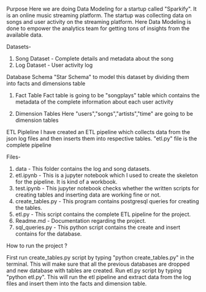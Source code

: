 Purpose
Here we are doing Data Modeling for a startup called "Sparkify". It is an online music streaming platform. The startup was collecting data on songs and user activity on the streaming platform. Here Data Modeling is done to empower the analytics team for getting tons of insights from the available data.

Datasets-
1. Song Dataset - Complete details and metadata about the song
2. Log Dataset - User activity log

Database Schema
"Star Schema" to model this dataset by dividing them into facts and dimensions table

1. Fact Table
Fact table is going to be "songplays" table which contains the metadata of the complete information about each user activity

2. Dimension Tables
Here "users","songs","artists","time" are going to be dimension tables

ETL Pipleline
I have created an ETL pipeline which collects data from the json log files and then inserts them into respective tables. "etl.py" file is the complete pipeline

Files-

1. data - This folder contains the log and song datasets.
2. etl.ipynb - This is a jupyter notebook which I used to create the skeleton for the pipeline. It is kind of a workbook.
3. test.ipynb - This jupyter notebook checks whether the written scripts for creating tables and inserting data are working fine or not.
4. create_tables.py - This program contains postgresql queries for creating the tables.
5. etl.py - This script contains the complete ETL pipeline for the project.
6. Readme.md - Documentation regarding the project.
7. sql_queries.py - This python script contains the create and insert contains for the database.

How to run the project ?

First run create_tables.py script by typing "python create_tables.py" in the terminal. This will make sure that all the previous databases are dropped and new database with tables are created.
Run etl.py script by typing "python etl.py". This will run the etl pipeline and extract data from the log files and insert them into the facts and dimension table.